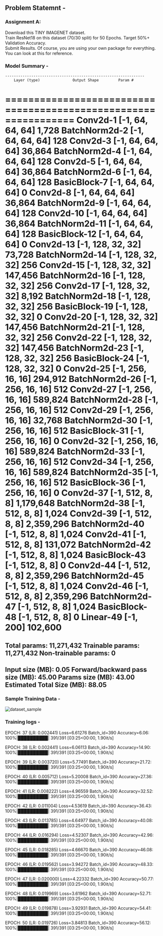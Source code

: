 ## Problem Statemnt - 

### Assignment A:
Download this  TINY IMAGENET dataset. <br>
Train ResNet18 on this dataset (70/30 split) for 50 Epochs. Target 50%+ Validation Accuracy. <br>
Submit Results. Of course, you are using your own package for everything. You can look at  this  for reference.<br>


### Model Summary - 

	----------------------------------------------------------------
        Layer (type)               Output Shape         Param #
================================================================
            Conv2d-1           [-1, 64, 64, 64]           1,728
       BatchNorm2d-2           [-1, 64, 64, 64]             128
            Conv2d-3           [-1, 64, 64, 64]          36,864
       BatchNorm2d-4           [-1, 64, 64, 64]             128
            Conv2d-5           [-1, 64, 64, 64]          36,864
       BatchNorm2d-6           [-1, 64, 64, 64]             128
        BasicBlock-7           [-1, 64, 64, 64]               0
            Conv2d-8           [-1, 64, 64, 64]          36,864
       BatchNorm2d-9           [-1, 64, 64, 64]             128
           Conv2d-10           [-1, 64, 64, 64]          36,864
      BatchNorm2d-11           [-1, 64, 64, 64]             128
       BasicBlock-12           [-1, 64, 64, 64]               0
           Conv2d-13          [-1, 128, 32, 32]          73,728
      BatchNorm2d-14          [-1, 128, 32, 32]             256
           Conv2d-15          [-1, 128, 32, 32]         147,456
      BatchNorm2d-16          [-1, 128, 32, 32]             256
           Conv2d-17          [-1, 128, 32, 32]           8,192
      BatchNorm2d-18          [-1, 128, 32, 32]             256
       BasicBlock-19          [-1, 128, 32, 32]               0
           Conv2d-20          [-1, 128, 32, 32]         147,456
      BatchNorm2d-21          [-1, 128, 32, 32]             256
           Conv2d-22          [-1, 128, 32, 32]         147,456
      BatchNorm2d-23          [-1, 128, 32, 32]             256
       BasicBlock-24          [-1, 128, 32, 32]               0
           Conv2d-25          [-1, 256, 16, 16]         294,912
      BatchNorm2d-26          [-1, 256, 16, 16]             512
           Conv2d-27          [-1, 256, 16, 16]         589,824
      BatchNorm2d-28          [-1, 256, 16, 16]             512
           Conv2d-29          [-1, 256, 16, 16]          32,768
      BatchNorm2d-30          [-1, 256, 16, 16]             512
       BasicBlock-31          [-1, 256, 16, 16]               0
           Conv2d-32          [-1, 256, 16, 16]         589,824
      BatchNorm2d-33          [-1, 256, 16, 16]             512
           Conv2d-34          [-1, 256, 16, 16]         589,824
      BatchNorm2d-35          [-1, 256, 16, 16]             512
       BasicBlock-36          [-1, 256, 16, 16]               0
           Conv2d-37            [-1, 512, 8, 8]       1,179,648
      BatchNorm2d-38            [-1, 512, 8, 8]           1,024
           Conv2d-39            [-1, 512, 8, 8]       2,359,296
      BatchNorm2d-40            [-1, 512, 8, 8]           1,024
           Conv2d-41            [-1, 512, 8, 8]         131,072
      BatchNorm2d-42            [-1, 512, 8, 8]           1,024
       BasicBlock-43            [-1, 512, 8, 8]               0
           Conv2d-44            [-1, 512, 8, 8]       2,359,296
      BatchNorm2d-45            [-1, 512, 8, 8]           1,024
           Conv2d-46            [-1, 512, 8, 8]       2,359,296
      BatchNorm2d-47            [-1, 512, 8, 8]           1,024
       BasicBlock-48            [-1, 512, 8, 8]               0
           Linear-49                  [-1, 200]         102,600
================================================================
Total params: 11,271,432
Trainable params: 11,271,432
Non-trainable params: 0
----------------------------------------------------------------
Input size (MB): 0.05
Forward/backward pass size (MB): 45.00
Params size (MB): 43.00
Estimated Total Size (MB): 88.05
----------------------------------------------------------------


### Sample Training Data - 

![dataset_sample](./images/dataset_sample.png)

### Training logs - 

EPOCH: 37 (LR: 0.002441)
Loss=6.61276 Batch_id=390 Accuracy=6.06: 100%|██████████| 391/391 [03:25<00:00,  1.90it/s]

EPOCH: 38 (LR: 0.002441)
Loss=6.06113 Batch_id=390 Accuracy=14.90: 100%|██████████| 391/391 [03:25<00:00,  1.90it/s]

EPOCH: 39 (LR: 0.003720)
Loss=5.77491 Batch_id=390 Accuracy=21.72: 100%|██████████| 391/391 [03:25<00:00,  1.90it/s]

EPOCH: 40 (LR: 0.005712)
Loss=5.20008 Batch_id=390 Accuracy=27.36: 100%|██████████| 391/391 [03:25<00:00,  1.90it/s]

EPOCH: 41 (LR: 0.008222)
Loss=4.96559 Batch_id=390 Accuracy=32.52: 100%|██████████| 391/391 [03:25<00:00,  1.90it/s]

EPOCH: 42 (LR: 0.011004)
Loss=4.53619 Batch_id=390 Accuracy=36.43: 100%|██████████| 391/391 [03:25<00:00,  1.90it/s]

EPOCH: 43 (LR: 0.013785)
Loss=4.64977 Batch_id=390 Accuracy=40.08: 100%|██████████| 391/391 [03:25<00:00,  1.90it/s]

EPOCH: 44 (LR: 0.016294)
Loss=4.52307 Batch_id=390 Accuracy=42.96: 100%|██████████| 391/391 [03:25<00:00,  1.90it/s]

EPOCH: 45 (LR: 0.018285)
Loss=4.66670 Batch_id=390 Accuracy=46.08: 100%|██████████| 391/391 [03:25<00:00,  1.90it/s]

EPOCH: 46 (LR: 0.019562)
Loss=3.94272 Batch_id=390 Accuracy=48.33: 100%|██████████| 391/391 [03:25<00:00,  1.90it/s]

EPOCH: 47 (LR: 0.020000)
Loss=4.22332 Batch_id=390 Accuracy=50.77: 100%|██████████| 391/391 [03:25<00:00,  1.90it/s]

EPOCH: 48 (LR: 0.019969)
Loss=3.61962 Batch_id=390 Accuracy=52.71: 100%|██████████| 391/391 [03:25<00:00,  1.90it/s]

EPOCH: 49 (LR: 0.019878)
Loss=3.92931 Batch_id=390 Accuracy=54.41: 100%|██████████| 391/391 [03:25<00:00,  1.90it/s]

EPOCH: 50 (LR: 0.019726)
Loss=3.84813 Batch_id=390 Accuracy=56.12: 100%|██████████| 391/391 [03:25<00:00,  1.90it/s]


